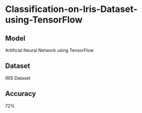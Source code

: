 # Classification-on-Iris-Dataset-using-TensorFlow
## Model

Artificial Neural Network using TensorFlow

## Dataset

IRIS Dataset

## Accuracy

72%
